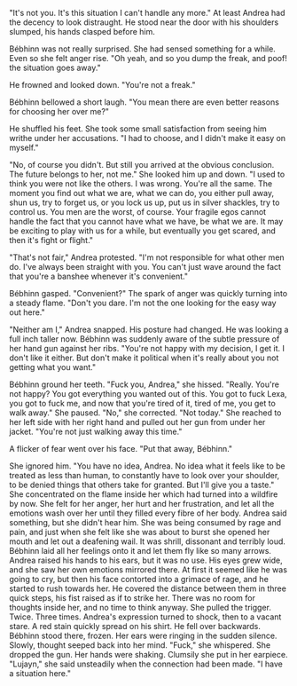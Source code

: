 "It's not you. It's this situation I can't handle any more." At least Andrea had the
decency to look distraught. He stood near the door with his shoulders slumped, his hands
clasped before him. 

Bébhinn was not really surprised. She had sensed something for a while. Even so she felt
anger rise. "Oh yeah, and so you dump the freak, and poof! the situation goes away."

He frowned and looked down. "You're not a freak."

Bébhinn bellowed a short laugh. "You mean there are even better reasons for choosing her
over me?"

He shuffled his feet. She took some small satisfaction from seeing him writhe under her
accusations. "I had to choose, and I didn't make it easy on myself."

"No, of course you didn't. But still you arrived at the obvious conclusion. The future
belongs to her, not me." She looked him up and down. "I used to think you were not like
the others. I was wrong. You're all the same. The moment you find out what we are, what
we can do, you either pull away, shun us, try to forget us, or you lock us up, put us in
silver shackles, try to control us. You men are the worst, of course. Your fragile egos
cannot handle the fact that you cannot have what we have, be what we are. It may be
exciting to play with us for a while, but eventually you get scared, and then it's fight
or flight."

"That's not fair," Andrea protested. "I'm not responsible for what other men do. I've
always been straight with you. You can't just wave around the fact that you're a banshee
whenever it's convenient."

Bébhinn gasped. "Convenient?" The spark of anger was quickly turning into a steady
flame. "Don't you dare. I'm not the one looking for the easy way out here."

"Neither am I," Andrea snapped. His posture had changed. He was looking a full inch
taller now. Bébhinn was suddenly aware of the subtle pressure of her hand gun against
her ribs. "You're not happy with my decision, I get it. I don't like it either. But
don't make it political when it's really about you not getting what you want."

Bébhinn ground her teeth. "Fuck you, Andrea," she hissed. "Really. You're not happy? You
got everything you wanted out of this. You got to fuck Lexa, you got to fuck me, and now
that you're tired of it, tired of me, you get to walk away." She paused. "No," she
corrected. "Not today." She reached to her left side with her right hand and pulled out
her gun from under her jacket. "You're not just walking away this time."

A flicker of fear went over his face. "Put that away, Bébhinn."

She ignored him. "You have no idea, Andrea. No idea what it feels like to be treated as
less than human, to constantly have to look over your shoulder, to be denied things that
others take for granted. But I'll give you a taste." She concentrated on the flame
inside her which had turned into a wildfire by now. She felt for her anger, her hurt and
her frustration, and let all the emotions wash over her until they filled every fibre of
her body. Andrea said something, but she didn't hear him. She was being consumed by rage
and pain, and just when she felt like she was about to burst she opened her mouth and
let out a deafening wail. It was shrill, dissonant and terribly loud. Bébhinn laid all
her feelings onto it and let them fly like so many arrows. Andrea raised his hands to
his ears, but it was no use. His eyes grew wide, and she saw her own emotions mirrored
there. At first it seemed like he was going to cry, but then his face contorted into a
grimace of rage, and he started to rush towards her. He covered the distance between
them in three quick steps, his fist raised as if to strike her. There was no room for
thoughts inside her, and no time to think anyway. She pulled the trigger. Twice. Three
times. Andrea's expression turned to shock, then to a vacant stare. A red stain quickly
spread on his shirt. He fell over backwards. Bébhinn stood there, frozen. Her ears were
ringing in the sudden silence. Slowly, thought seeped back into her mind. "Fuck," she
whispered. She dropped the gun. Her hands were shaking. Clumsily she put in her
earpiece. "Lujayn," she said unsteadily when the connection had been made. "I have a
situation here."
